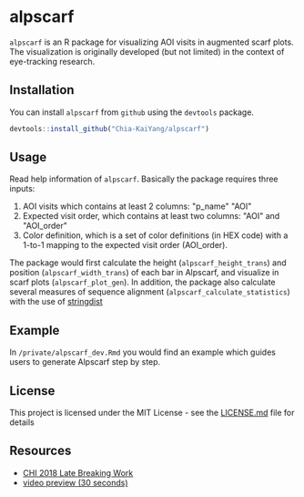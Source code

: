 # alpscarf

`alpscarf` is an R package for visualizing AOI visits in augmented scarf plots.
The visualization is originally developed (but not limited) in the context of eye-tracking research.

##  Installation

You can install `alpscarf` from `github` using the `devtools` package.

```r
devtools::install_github("Chia-KaiYang/alpscarf")
```
## Usage

Read help information of `alpscarf`. 
Basically the package requires three inputs:
1. AOI visits which contains at least 2 columns: "p_name" "AOI"
1. Expected visit order, which contains at least two columns: "AOI" and "AOI_order"
1. Color definition, which is a set of color definitions (in HEX code) with a 1-to-1 mapping to the expected visit order (AOI_order). 

The package would first calculate the height (`alpscarf_height_trans`) and position (`alpscarf_width_trans`) of each bar in Alpscarf, and visualize in scarf plots (`alpscarf_plot_gen`). In addition, the package also calculate several measures of sequence alignment (`alpscarf_calculate_statistics`) with the use of [stringdist](https://github.com/markvanderloo/stringdist)

## Example

In `/private/alpscarf_dev.Rmd` you would find an example which guides users to generate Alpscarf step by step.

## License

This project is licensed under the MIT License - see the [LICENSE.md](LICENSE.md) file for details

## Resources

* [CHI 2018 Late Breaking Work](https://zpac.ch/chi2018/Alpscarf.pdf)
* [video preview (30 seconds)](https://zpac.ch/chi2018/Alpscarf.mp4)
